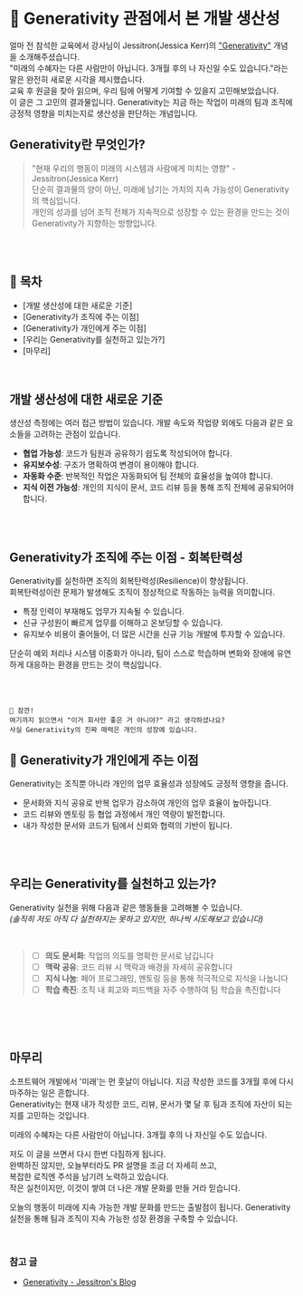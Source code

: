 # 🌱 Generativity 관점에서 본 개발 생산성

얼마 전 참석한 교육에서 강사님이 Jessitron(Jessica Kerr)의 ["Generativity"](https://jessitron.com/2019/08/11/generativity/) 개념을 소개해주셨습니다. <br>
"미래의 수혜자는 다른 사람만이 아닙니다. 3개월 후의 나 자신일 수도 있습니다."라는 말은 완전히 새로운 시각을 제시했습니다. <br>
교육 후 원글을 찾아 읽으며, 우리 팀에 어떻게 기여할 수 있을지 고민해보았습니다. <br>
이 글은 그 고민의 결과물입니다.
Generativity는 지금 하는 작업이 미래의 팀과 조직에 긍정적 영향을 미치는지로 생산성을 판단하는 개념입니다.

## Generativity란 무엇인가?
> "현재 우리의 행동이 미래의 시스템과 사람에게 미치는 영향" - Jessitron(Jessica Kerr) <br>
단순히 결과물의 양이 아닌, 미래에 남기는 가치의 지속 가능성이 Generativity의 핵심입니다. <br>
개인의 성과를 넘어 조직 전체가 지속적으로 성장할 수 있는 환경을 만드는 것이 Generativity가 지향하는 방향입니다.

<br>

<br>

## 📑 목차
- [개발 생산성에 대한 새로운 기준]
- [Generativity가 조직에 주는 이점]
- [Generativity가 개인에게 주는 이점]
- [우리는 Generativity를 실천하고 있는가?]
- [마무리]

<br>


## 개발 생산성에 대한 새로운 기준
생산성 측정에는 여러 접근 방법이 있습니다. 개발 속도와 작업량 외에도 다음과 같은 요소들을 고려하는 관점이 있습니다.

- **협업 가능성**: 코드가 팀원과 공유하기 쉽도록 작성되어야 합니다.
- **유지보수성**: 구조가 명확하여 변경이 용이해야 합니다.
- **자동화 수준**: 반복적인 작업은 자동화되어 팀 전체의 효율성을 높여야 합니다.
- **지식 이전 가능성**: 개인의 지식이 문서, 코드 리뷰 등을 통해 조직 전체에 공유되어야 합니다.

<br>
<br>
 
## Generativity가 조직에 주는 이점 - 회복탄력성
Generativity를 실천하면 조직의 회복탄력성(Resilience)이 향상됩니다. <br>
회복탄력성이란 문제가 발생해도 조직이 정상적으로 작동하는 능력을 의미합니다. <br>

- 특정 인력이 부재해도 업무가 지속될 수 있습니다.
- 신규 구성원이 빠르게 업무를 이해하고 온보딩할 수 있습니다.
- 유지보수 비용이 줄어들어, 더 많은 시간을 신규 기능 개발에 투자할 수 있습니다.


단순히 예외 처리나 시스템 이중화가 아니라,
팀이 스스로 학습하며 변화와 장애에 유연하게 대응하는 환경을 만드는 것이 핵심입니다.

<br>
<br>

```
🤔 잠깐!
여기까지 읽으면서 "이거 회사만 좋은 거 아니야?" 라고 생각하셨나요?  
사실 Generativity의 진짜 매력은 개인의 성장에 있습니다.
```


## 🚀  Generativity가 개인에게 주는 이점
Generativity는 조직뿐 아니라 개인의 업무 효율성과 성장에도 긍정적 영향을 줍니다.

- 문서화와 지식 공유로 반복 업무가 감소하여 개인의 업무 효율이 높아집니다.<br>
- 코드 리뷰와 멘토링 등 협업 과정에서 개인 역량이 발전합니다.
- 내가 작성한 문서와 코드가 팀에서 신뢰와 협력의 기반이 됩니다.

<br>
<br>

## 우리는 Generativity를 실천하고 있는가?
Generativity 실천을 위해 다음과 같은 행동들을 고려해볼 수 있습니다.<br>
*(솔직히 저도 아직 다 실천하지는 못하고 있지만, 하나씩 시도해보고 있습니다)*

 <br>

> - [ ]  **의도 문서화**: 작업의 의도를 명확한 문서로 남깁니다
> - [ ]  **맥락 공유**: 코드 리뷰 시 맥락과 배경을 자세히 공유합니다
> - [ ]  **지식 나눔**: 페어 프로그래밍, 멘토링 등을 통해 적극적으로 지식을 나눕니다
> - [ ]  **학습 촉진**: 조직 내 회고와 피드백을 자주 수행하여 팀 학습을 촉진합니다
 
<br>
<br>
<br>

## 마무리
소프트웨어 개발에서 '미래'는 먼 훗날이 아닙니다. 지금 작성한 코드를 3개월 후에 다시 마주하는 일은 흔합니다.<br>
Generativity는 현재 내가 작성한 코드, 리뷰, 문서가 몇 달 후 팀과 조직에 자산이 되는지를 고민하는 것입니다.

미래의 수혜자는 다른 사람만이 아닙니다. 3개월 후의 나 자신일 수도 있습니다.

저도 이 글을 쓰면서 다시 한번 다짐하게 됩니다. <br>
완벽하진 않지만, 오늘부터라도 PR 설명을 조금 더 자세히 쓰고, <br>
복잡한 로직엔 주석을 남기려 노력하고 있습니다. <br>
작은 실천이지만, 이것이 쌓여 더 나은 개발 문화를 만들 거라 믿습니다.

오늘의 행동이 미래에 지속 가능한 개발 문화를 만드는 출발점이 됩니다.
Generativity 실천을 통해 팀과 조직이 지속 가능한 성장 환경을 구축할 수 있습니다.

<br>

### 참고 글
- [Generativity - Jessitron's Blog](https://jessitron.com/2019/08/11/generativity/)

